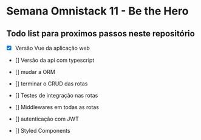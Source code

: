 # Semana Omnistack 11 - Be the Hero

## Todo list para proximos passos neste repositório

- [x] Versão Vue da aplicação web

- [] Versão da api com typescript
- [] mudar a ORM
- [] terminar o CRUD das rotas

- [] Testes de integração nas rotas
- [] Middlewares em todas as rotas
- [] autenticação com JWT
- [] Styled Components
